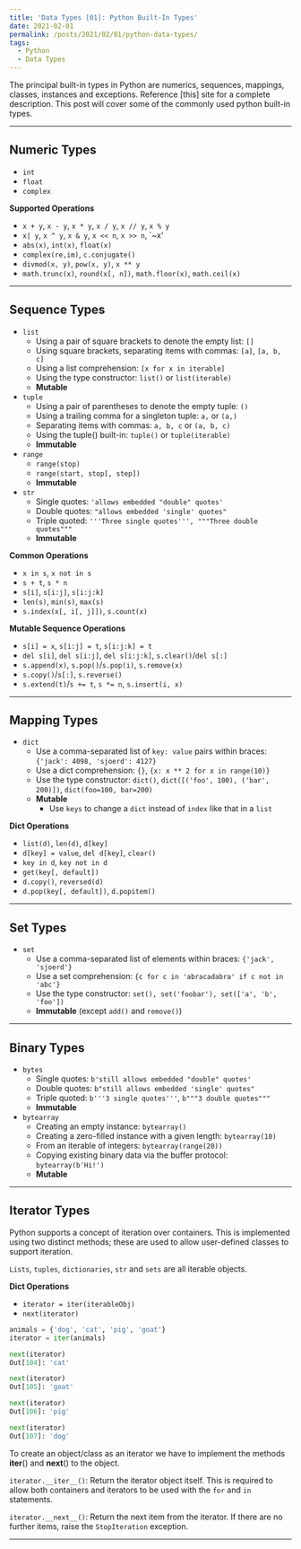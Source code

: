 ```yaml
---
title: 'Data Types [01]: Python Built-In Types'
date: 2021-02-01
permalink: /posts/2021/02/01/python-data-types/
tags:
  - Python
  - Data Types
---
```


The principal built-in types in Python are numerics, sequences, mappings, classes, instances and exceptions. Reference [this] site for a complete description. This post will cover some of the commonly used python built-in types.

---
## Numeric Types
- `int`
- `float`
- `complex`

__Supported Operations__

- `x + y`, `x - y`, `x * y`, `x / y`, `x // y`, `x % y`
- `x| y`, `x ^ y`, `x & y`, `x << n`, `x >> n`, `~x' 
- `abs(x)`, `int(x)`, `float(x)`
- `complex(re,im)`, `c.conjugate()`
- `divmod(x, y)`, `pow(x, y)`, `x ** y`
- `math.trunc(x)`, `round(x[, n])`, `math.floor(x)`, `math.ceil(x)`

---
## Sequence Types
- `list`
  - Using a pair of square brackets to denote the empty list: `[]`
  - Using square brackets, separating items with commas: `[a]`, `[a, b, c]`
  - Using a list comprehension: `[x for x in iterable]`
  - Using the type constructor: `list()` or `list(iterable)`
  - **Mutable** 
- `tuple`
  - Using a pair of parentheses to denote the empty tuple: `()`
  - Using a trailing comma for a singleton tuple: `a,` or `(a,)`
  - Separating items with commas: `a, b, c` or `(a, b, c)`
  - Using the tuple() built-in: `tuple()` or `tuple(iterable)`
  - **Immutable** 
- `range`
  - `range(stop)`
  - `range(start, stop[, step])`
  - **Immutable** 
- `str`
  - Single quotes: `'allows embedded "double" quotes'`
  - Double quotes: `"allows embedded 'single' quotes"`
  - Triple quoted: `'''Three single quotes''', """Three double quotes"""`
  - **Immutable**
 
 __Common Operations__
 
 - `x in s`, `x not in s`
 - `s + t`, `s * n`
 - `s[i]`, `s[i:j]`, `s[i:j:k]`
 - `len(s)`, `min(s)`, `max(s)`
 - `s.index(x[, i[, j]])`, `s.count(x)`

__Mutable Sequence Operations__

- `s[i] = x`, `s[i:j] = t`, `s[i:j:k] = t`
- `del s[i]`, `del s[i:j]`, `del s[i:j:k]`, `s.clear()`/`del s[:]`
- `s.append(x)`, `s.pop()`/`s.pop(i)`, `s.remove(x)`
- `s.copy()`/`s[:]`, `s.reverse()`
- `s.extend(t)`/`s += t`, `s *= n`, `s.insert(i, x)`

---
## Mapping Types
- `dict`
  - Use a comma-separated list of `key: value` pairs within braces: `{'jack': 4098, 'sjoerd': 4127}`
  - Use a dict comprehension: `{}`, `{x: x ** 2 for x in range(10)}`
  - Use the type constructor: `dict()`, `dict([('foo', 100), ('bar', 200)])`, `dict(foo=100, bar=200)`
  - **Mutable**
    - Use `keys` to change a `dict` instead of `index` like that in a `list`

__Dict Operations__

- `list(d)`, `len(d)`, `d[key]`
- `d[key] = value`, `del d[key]`, `clear()`
- `key in d`, `key not in d`
- `get(key[, default])`
- `d.copy()`, `reversed(d)`
- `d.pop(key[, default])`, `d.popitem()`

---
## Set Types
- `set`
  - Use a comma-separated list of elements within braces: `{'jack', 'sjoerd'}`
  - Use a set comprehension: `{c for c in 'abracadabra' if c not in 'abc'}`
  - Use the type constructor: `set(), set('foobar'), set(['a', 'b', 'foo'])`
  - **Immutable** (except `add()` and `remove()`)

---
## Binary Types
- `bytes`
  - Single quotes: `b'still allows embedded "double" quotes'`
  - Double quotes: `b"still allows embedded 'single' quotes"`
  - Triple quoted: `b'''3 single quotes'''`, `b"""3 double quotes"""`
  - **Immutable**
- `bytearray`
  - Creating an empty instance: `bytearray()`
  - Creating a zero-filled instance with a given length: `bytearray(10)`
  - From an iterable of integers: `bytearray(range(20))`
  - Copying existing binary data via the buffer protocol: `bytearray(b'Hi!')`
  - **Mutable**

---
## Iterator Types
Python supports a concept of iteration over containers. This is implemented using two distinct methods; these are used to allow user-defined classes to support iteration.

`Lists`, `tuples`, `dictionaries`, `str` and `sets` are all iterable objects.

__Dict Operations__

- `iterator = iter(iterableObj)`
- `next(iterator)`

```python
animals = {'dog', 'cat', 'pig', 'goat'}
iterator = iter(animals)

next(iterator)
Out[104]: 'cat'

next(iterator)
Out[105]: 'goat'

next(iterator)
Out[106]: 'pig'

next(iterator)
Out[107]: 'dog'
```

To create an object/class as an iterator we have to implement the methods __iter__() and __next__() to the object.

`iterator.__iter__()`: Return the iterator object itself. This is required to allow both containers and iterators to be used with the `for` and `in` statements. 

`iterator.__next__()`: Return the next item from the iterator. If there are no further items, raise the `StopIteration` exception.

---
